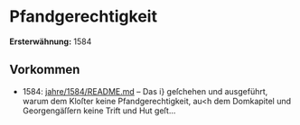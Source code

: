 # Pfandgerechtigkeit

**Ersterwähnung:** 1584

## Vorkommen
- 1584: [jahre/1584/README.md](../jahre/1584/README.md) – Das i} geſchehen und ausgeführt,
warum dem Kloſter keine Pfandgerechtigkeit, au<h dem
Domkapitel und Georgengäſſern keine Trift und Hut
geſt...
